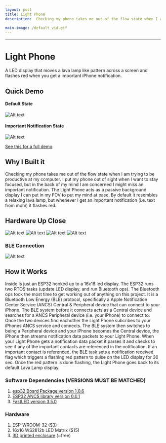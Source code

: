 ```yaml
---
layout: post
title: Light Phone
description:  Checking my phone takes me out of the flow state when I am trying to be productive at my computer. I put my phone out of sight when I want to stay focused, but in the back of my mind I am concerned I might miss an important notification. The Light Phone fixes these issues.

main-image: /default_vid.gif
---
```


---
# Light Phone
A LED display that moves a lava lamp like pattern across a screen and flashes red when you get a important iPhone notification.

## Quick Demo 

#### Default State
![Alt text](./default_vid.gif)

#### Important Notification State
![Alt text](./notification_vid.gif)

[See this for a full demo](https://github.com/jovankoledin/light_phone/blob/main/visuals/demo_higher_res.MP4)

## Why I Built it
Checking my phone takes me out of the flow state when I am trying to be productive at my computer.
I put my phone out of sight when I want to stay focused, but in the back of my mind I am concerned I might miss an important notification.
The Light Phone acts as a passive background display I can put in my FOV to put my mind at ease.
By default it resembles a relaxing lava lamp, but whenever I get an important notification (i.e. text from mom) it flashes red.

## Hardware Up Close
![Alt text](./front.jpg) 
![Alt text](./side.jpg) 
![Alt text](./leds.jpg) 
![Alt text](./inside.jpg) 
### BLE Connection
![Alt text](./ble_bigger.png)

## How it Works
Inside is just an ESP32 hooked up to a 16x16 led display.
The ESP32 runs two RTOS tasks (update LED display, and run Bluetooth ops). The Bluetooth ops took the most time to get working out of anything on this project.
It is a Bluetooth Low Energy (BLE) protocol, specifically a Apple Notification Center Service (ANCS) Central & Peripheral device that can connect to your iPhone.
The BLE system before it connects acts as a Central device and searches for a ANCS Peripheral device (i.e. your iPhone) to connect to. Once the two devices find eachother the Light Phone subcribes to your iPhones ANCS service and connects. The BLE system then switches to being a Peripheral device and your iPhone becomes the Central device, the iPhone then streams notification data packets to your Light Phone.
When your Light Phone gets a notification data packet it parses it and checks to see if any of the important contacts are referenced in the notification. If an important contact is referenced,
the BLE task sets a notification received flag which triggers a flashing red pattern to pulse on the LED display for 30 sec. Once the red pattern is done flashing,
the Light Phone goes back to its default Lava Lamp display.

### Software Dependencies (VERSIONS MUST BE MATCHED)
1. [esp32 Board Package version 1.0.6](https://github.com/espressif/arduino-esp32/releases/tag/1.0.6)
2. [ESP32 ANCS library version 0.0.1](https://github.com/Smartphone-Companions/ESP32-ANCS-Notifications/releases/tag/v0.0.1)
3. [FastLED version 3.5.0](https://github.com/FastLED/FastLED/releases/tag/3.5.0)

### Hardware
1. ESP-WROOM-32 ($3)
2. 16x16 WS2812b LED Matrix ($15)
3. [3D printed enclosure](https://www.printables.com/model/705945-16x16-led-matrix-frame-with-diffuser-grid/files) (~free)

